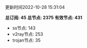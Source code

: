 更新时间2022-10-28 15:31:04

**总订阅: 45**
**总节点: 2375**
**有效节点: 431**
- ss节点: 143
- v2ray节点: 253
- trojan节点: 35
